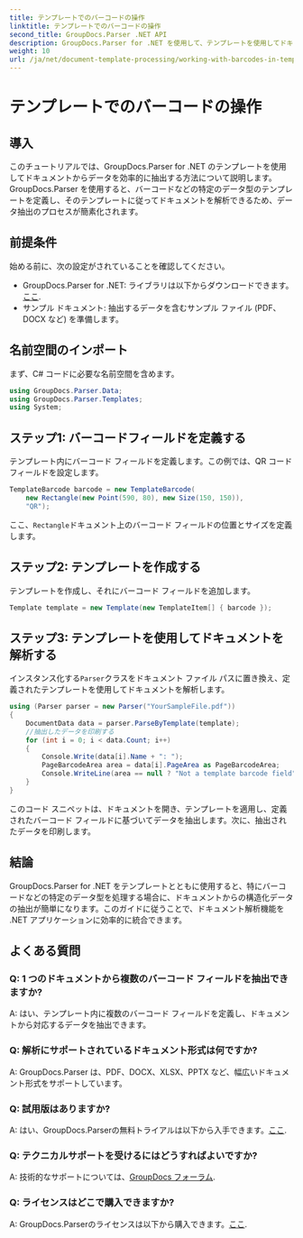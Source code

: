 ```yaml
---
title: テンプレートでのバーコードの操作
linktitle: テンプレートでのバーコードの操作
second_title: GroupDocs.Parser .NET API
description: GroupDocs.Parser for .NET を使用して、テンプレートを使用してドキュメントから構造化データを抽出する方法を学習します。バーコード フィールドを使用してデータ抽出を簡素化します。
weight: 10
url: /ja/net/document-template-processing/working-with-barcodes-in-templates/
---
```


# テンプレートでのバーコードの操作

## 導入
このチュートリアルでは、GroupDocs.Parser for .NET のテンプレートを使用してドキュメントからデータを効率的に抽出する方法について説明します。GroupDocs.Parser を使用すると、バーコードなどの特定のデータ型のテンプレートを定義し、そのテンプレートに従ってドキュメントを解析できるため、データ抽出のプロセスが簡素化されます。
## 前提条件
始める前に、次の設定がされていることを確認してください。
-  GroupDocs.Parser for .NET: ライブラリは以下からダウンロードできます。[ここ](https://releases.groupdocs.com/parser/net/).
- サンプル ドキュメント: 抽出するデータを含むサンプル ファイル (PDF、DOCX など) を準備します。

## 名前空間のインポート
まず、C# コードに必要な名前空間を含めます。
```csharp
using GroupDocs.Parser.Data;
using GroupDocs.Parser.Templates;
using System;
```
## ステップ1: バーコードフィールドを定義する
テンプレート内にバーコード フィールドを定義します。この例では、QR コード フィールドを設定します。
```csharp
TemplateBarcode barcode = new TemplateBarcode(
    new Rectangle(new Point(590, 80), new Size(150, 150)),
    "QR");
```
ここ、`Rectangle`ドキュメント上のバーコード フィールドの位置とサイズを定義します。
## ステップ2: テンプレートを作成する
テンプレートを作成し、それにバーコード フィールドを追加します。
```csharp
Template template = new Template(new TemplateItem[] { barcode });
```
## ステップ3: テンプレートを使用してドキュメントを解析する
インスタンス化する`Parser`クラスをドキュメント ファイル パスに置き換え、定義されたテンプレートを使用してドキュメントを解析します。
```csharp
using (Parser parser = new Parser("YourSampleFile.pdf"))
{
    DocumentData data = parser.ParseByTemplate(template);
    //抽出したデータを印刷する
    for (int i = 0; i < data.Count; i++)
    {
        Console.Write(data[i].Name + ": ");
        PageBarcodeArea area = data[i].PageArea as PageBarcodeArea;
        Console.WriteLine(area == null ? "Not a template barcode field" : area.Value);
    }
}
```
このコード スニペットは、ドキュメントを開き、テンプレートを適用し、定義されたバーコード フィールドに基づいてデータを抽出します。次に、抽出されたデータを印刷します。

## 結論
GroupDocs.Parser for .NET をテンプレートとともに使用すると、特にバーコードなどの特定のデータ型を処理する場合に、ドキュメントからの構造化データの抽出が簡単になります。このガイドに従うことで、ドキュメント解析機能を .NET アプリケーションに効率的に統合できます。

## よくある質問
### Q: 1 つのドキュメントから複数のバーコード フィールドを抽出できますか?
A: はい、テンプレート内に複数のバーコード フィールドを定義し、ドキュメントから対応するデータを抽出できます。
### Q: 解析にサポートされているドキュメント形式は何ですか?
A: GroupDocs.Parser は、PDF、DOCX、XLSX、PPTX など、幅広いドキュメント形式をサポートしています。
### Q: 試用版はありますか?
 A: はい、GroupDocs.Parserの無料トライアルは以下から入手できます。[ここ](https://releases.groupdocs.com/).
### Q: テクニカルサポートを受けるにはどうすればよいですか?
 A: 技術的なサポートについては、[GroupDocs フォーラム](https://forum.groupdocs.com/c/parser/17).
### Q: ライセンスはどこで購入できますか?
 A: GroupDocs.Parserのライセンスは以下から購入できます。[ここ](https://purchase.groupdocs.com/buy).